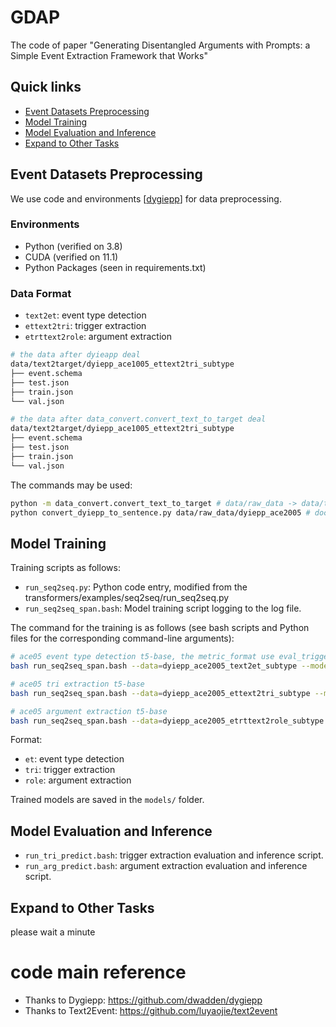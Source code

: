 # GDAP
The code of paper "Generating Disentangled Arguments with Prompts: a Simple Event Extraction Framework that Works"

## Quick links
* [Event Datasets Preprocessing](#Event-Datasets-Preprocessing)
* [Model Training](#Model-Training)
* [Model Evaluation and Inference](#Model-Evaluation-and-Inference)
* [Expand to Other Tasks](#Expand-to-Other-Tasks)

## Event Datasets Preprocessing
We use code and environments [[dygiepp](https://github.com/dwadden/dygiepp)] for data preprocessing.

### Environments

- Python (verified on 3.8)
- CUDA (verified on 11.1)
- Python Packages (seen in requirements.txt)

### Data Format

- `text2et`: event type detection
- `ettext2tri`: trigger extraction
- `etrttext2role`: argument extraction

```bash
# the data after dyieapp deal
data/text2target/dyiepp_ace1005_ettext2tri_subtype
├── event.schema 
├── test.json
├── train.json
└── val.json

# the data after data_convert.convert_text_to_target deal
data/text2target/dyiepp_ace1005_ettext2tri_subtype
├── event.schema
├── test.json
├── train.json
└── val.json
```
The commands may be used:

```bash
python -m data_convert.convert_text_to_target # data/raw_data -> data/text2target
python convert_dyiepp_to_sentence.py data/raw_data/dyiepp_ace2005 # doc -> sentence, used in evaluation
```

## Model Training
Training scripts as follows:

- `run_seq2seq.py`: Python code entry, modified from the transformers/examples/seq2seq/run_seq2seq.py
- `run_seq2seq_span.bash`: Model training script logging to the log file.

The command for the training is as follows (see bash scripts and Python files for the corresponding command-line
arguments):

```bash
# ace05 event type detection t5-base, the metric_format use eval_trigger-F1 
bash run_seq2seq_span.bash --data=dyiepp_ace2005_text2et_subtype --model=t5-base --format=et --metric_format=eval_trigger-F1

# ace05 tri extraction t5-base
bash run_seq2seq_span.bash --data=dyiepp_ace2005_ettext2tri_subtype --model=t5-base --format=tri --metric_format=eval_trigger-F1

# ace05 argument extraction t5-base
bash run_seq2seq_span.bash --data=dyiepp_ace2005_etrttext2role_subtype --model=t5-base --format=role --metric_format=eval_role-F1

```
Format:
- `et`: event type detection
- `tri`: trigger extraction
- `role`: argument extraction

Trained models are saved in the `models/` folder.

## Model Evaluation and Inference
- `run_tri_predict.bash`: trigger extraction evaluation and inference script.
- `run_arg_predict.bash`: argument extraction evaluation and inference script.

## Expand to Other Tasks
please wait a minute

# code main reference
- Thanks to Dygiepp: https://github.com/dwadden/dygiepp
- Thanks to Text2Event: https://github.com/luyaojie/text2event